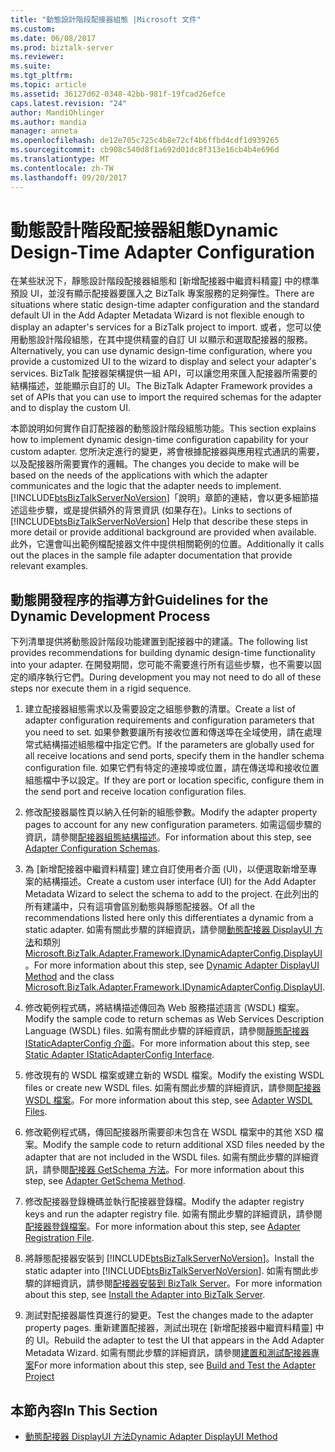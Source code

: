 ```yaml
---
title: "動態設計階段配接器組態 |Microsoft 文件"
ms.custom: 
ms.date: 06/08/2017
ms.prod: biztalk-server
ms.reviewer: 
ms.suite: 
ms.tgt_pltfrm: 
ms.topic: article
ms.assetid: 36127d62-0348-42bb-981f-19fcad26efce
caps.latest.revision: "24"
author: MandiOhlinger
ms.author: mandia
manager: anneta
ms.openlocfilehash: de12e705c725c4b8e72cf4b6ffbd4cdf1d939265
ms.sourcegitcommit: cb908c540d8f1a692d01dc8f313e16cb4b4e696d
ms.translationtype: MT
ms.contentlocale: zh-TW
ms.lasthandoff: 09/20/2017
---
```

# <a name="dynamic-design-time-adapter-configuration"></a><span data-ttu-id="82313-102">動態設計階段配接器組態</span><span class="sxs-lookup"><span data-stu-id="82313-102">Dynamic Design-Time Adapter Configuration</span></span>
<span data-ttu-id="82313-103">在某些狀況下，靜態設計階段配接器組態和 [新增配接器中繼資料精靈] 中的標準預設 UI，並沒有顯示配接器要匯入之 BizTalk 專案服務的足夠彈性。</span><span class="sxs-lookup"><span data-stu-id="82313-103">There are situations where static design-time adapter configuration and the standard default UI in the Add Adapter Metadata Wizard is not flexible enough to display an adapter's services for a BizTalk project to import.</span></span> <span data-ttu-id="82313-104">或者，您可以使用動態設計階段組態，在其中提供精靈的自訂 UI 以顯示和選取配接器的服務。</span><span class="sxs-lookup"><span data-stu-id="82313-104">Alternatively, you can use dynamic design-time configuration, where you provide a customized UI to the wizard to display and select your adapter's services.</span></span> <span data-ttu-id="82313-105">BizTalk 配接器架構提供一組 API，可以讓您用來匯入配接器所需要的結構描述，並能顯示自訂的 UI。</span><span class="sxs-lookup"><span data-stu-id="82313-105">The BizTalk Adapter Framework provides a set of APIs that you can use to import the required schemas for the adapter and to display the custom UI.</span></span>  
  
 <span data-ttu-id="82313-106">本節說明如何實作自訂配接器的動態設計階段組態功能。</span><span class="sxs-lookup"><span data-stu-id="82313-106">This section explains how to implement dynamic design-time configuration capability for your custom adapter.</span></span> <span data-ttu-id="82313-107">您所決定進行的變更，將會根據配接器與應用程式通訊的需要，以及配接器所需要實作的邏輯。</span><span class="sxs-lookup"><span data-stu-id="82313-107">The changes you decide to make will be based on the needs of the applications with which the adapter communicates and the logic that the adapter needs to implement.</span></span> <span data-ttu-id="82313-108">[!INCLUDE[btsBizTalkServerNoVersion](../includes/btsbiztalkservernoversion-md.md)]「說明」章節的連結，會以更多細節描述這些步驟，或是提供額外的背景資訊 (如果存在)。</span><span class="sxs-lookup"><span data-stu-id="82313-108">Links to sections of [!INCLUDE[btsBizTalkServerNoVersion](../includes/btsbiztalkservernoversion-md.md)] Help that describe these steps in more detail or provide additional background are provided when available.</span></span> <span data-ttu-id="82313-109">此外，它還會叫出範例檔配接器文件中提供相關範例的位置。</span><span class="sxs-lookup"><span data-stu-id="82313-109">Additionally it calls out the places in the sample file adapter documentation that provide relevant examples.</span></span>  
  
## <a name="guidelines-for-the-dynamic-development-process"></a><span data-ttu-id="82313-110">動態開發程序的指導方針</span><span class="sxs-lookup"><span data-stu-id="82313-110">Guidelines for the Dynamic Development Process</span></span>  
 <span data-ttu-id="82313-111">下列清單提供將動態設計階段功能建置到配接器中的建議。</span><span class="sxs-lookup"><span data-stu-id="82313-111">The following list provides recommendations for building dynamic design-time functionality into your adapter.</span></span> <span data-ttu-id="82313-112">在開發期間，您可能不需要進行所有這些步驟，也不需要以固定的順序執行它們。</span><span class="sxs-lookup"><span data-stu-id="82313-112">During development you may not need to do all of these steps nor execute them in a rigid sequence.</span></span>  
  
1.  <span data-ttu-id="82313-113">建立配接器組態需求以及需要設定之組態參數的清單。</span><span class="sxs-lookup"><span data-stu-id="82313-113">Create a list of adapter configuration requirements and configuration parameters that you need to set.</span></span> <span data-ttu-id="82313-114">如果參數要讓所有接收位置和傳送埠在全域使用，請在處理常式結構描述組態檔中指定它們。</span><span class="sxs-lookup"><span data-stu-id="82313-114">If the parameters are globally used for all receive locations and send ports, specify them in the handler schema configuration file.</span></span> <span data-ttu-id="82313-115">如果它們有特定的連接埠或位置，請在傳送埠和接收位置組態檔中予以設定。</span><span class="sxs-lookup"><span data-stu-id="82313-115">If they are port or location specific, configure them in the send port and receive location configuration files.</span></span>  
  
2.  <span data-ttu-id="82313-116">修改配接器屬性頁以納入任何新的組態參數。</span><span class="sxs-lookup"><span data-stu-id="82313-116">Modify the adapter property pages to account for any new configuration parameters.</span></span> <span data-ttu-id="82313-117">如需這個步驟的資訊，請參閱[配接器組態結構描述](../core/adapter-configuration-schemas.md)。</span><span class="sxs-lookup"><span data-stu-id="82313-117">For information about this step, see [Adapter Configuration Schemas](../core/adapter-configuration-schemas.md).</span></span>  
  
3.  <span data-ttu-id="82313-118">為 [新增配接器中繼資料精靈] 建立自訂使用者介面 (UI)，以便選取新增至專案的結構描述。</span><span class="sxs-lookup"><span data-stu-id="82313-118">Create a custom user interface (UI) for the Add Adapter Metadata Wizard to select the schema to add to the project.</span></span> <span data-ttu-id="82313-119">在此列出的所有建議中，只有這項會區別動態與靜態配接器。</span><span class="sxs-lookup"><span data-stu-id="82313-119">Of all the recommendations listed here only this differentiates a dynamic from a static adapter.</span></span> <span data-ttu-id="82313-120">如需有關此步驟的詳細資訊，請參閱[動態配接器 DisplayUI 方法](../core/dynamic-adapter-displayui-method.md)和類別[Microsoft.BizTalk.Adapter.Framework.IDynamicAdapterConfig.DisplayUI](http://msdn.microsoft.com/library/microsoft.biztalk.adapter.framework.idynamicadapterconfig.displayui.aspx)。</span><span class="sxs-lookup"><span data-stu-id="82313-120">For more information about this step, see [Dynamic Adapter DisplayUI Method](../core/dynamic-adapter-displayui-method.md) and the class [Microsoft.BizTalk.Adapter.Framework.IDynamicAdapterConfig.DisplayUI](http://msdn.microsoft.com/library/microsoft.biztalk.adapter.framework.idynamicadapterconfig.displayui.aspx).</span></span>  
  
4.  <span data-ttu-id="82313-121">修改範例程式碼，將結構描述傳回為 Web 服務描述語言 (WSDL) 檔案。</span><span class="sxs-lookup"><span data-stu-id="82313-121">Modify the sample code to return schemas as Web Services Description Language (WSDL) files.</span></span> <span data-ttu-id="82313-122">如需有關此步驟的詳細資訊，請參閱[靜態配接器 IStaticAdapterConfig 介面](../core/static-adapter-istaticadapterconfig-interface.md)。</span><span class="sxs-lookup"><span data-stu-id="82313-122">For more information about this step, see [Static Adapter IStaticAdapterConfig Interface](../core/static-adapter-istaticadapterconfig-interface.md).</span></span>  
  
5.  <span data-ttu-id="82313-123">修改現有的 WSDL 檔案或建立新的 WSDL 檔案。</span><span class="sxs-lookup"><span data-stu-id="82313-123">Modify the existing WSDL files or create new WSDL files.</span></span> <span data-ttu-id="82313-124">如需有關此步驟的詳細資訊，請參閱[配接器 WSDL 檔案](../core/adapter-wsdl-files.md)。</span><span class="sxs-lookup"><span data-stu-id="82313-124">For more information about this step, see [Adapter WSDL Files](../core/adapter-wsdl-files.md).</span></span>  
  
6.  <span data-ttu-id="82313-125">修改範例程式碼，傳回配接器所需要卻未包含在 WSDL 檔案中的其他 XSD 檔案。</span><span class="sxs-lookup"><span data-stu-id="82313-125">Modify the sample code to return additional XSD files needed by the adapter that are not included in the WSDL files.</span></span> <span data-ttu-id="82313-126">如需有關此步驟的詳細資訊，請參閱[配接器 GetSchema 方法](../core/adapter-getschema-method.md)。</span><span class="sxs-lookup"><span data-stu-id="82313-126">For more information about this step, see [Adapter GetSchema Method](../core/adapter-getschema-method.md).</span></span>  
  
7.  <span data-ttu-id="82313-127">修改配接器登錄機碼並執行配接器登錄檔。</span><span class="sxs-lookup"><span data-stu-id="82313-127">Modify the adapter registry keys and run the adapter registry file.</span></span> <span data-ttu-id="82313-128">如需有關此步驟的詳細資訊，請參閱[配接器登錄檔案](../core/adapter-registration-file.md)。</span><span class="sxs-lookup"><span data-stu-id="82313-128">For more information about this step, see [Adapter Registration File](../core/adapter-registration-file.md).</span></span>  
  
8.  <span data-ttu-id="82313-129">將靜態配接器安裝到 [!INCLUDE[btsBizTalkServerNoVersion](../includes/btsbiztalkservernoversion-md.md)]。</span><span class="sxs-lookup"><span data-stu-id="82313-129">Install the static adapter into [!INCLUDE[btsBizTalkServerNoVersion](../includes/btsbiztalkservernoversion-md.md)].</span></span> <span data-ttu-id="82313-130">如需有關此步驟的詳細資訊，請參閱[配接器安裝到 BizTalk Server](../core/install-the-adapter-into-biztalk-server.md)。</span><span class="sxs-lookup"><span data-stu-id="82313-130">For more information about this step, see [Install the Adapter into BizTalk Server](../core/install-the-adapter-into-biztalk-server.md).</span></span>  
  
9. <span data-ttu-id="82313-131">測試對配接器屬性頁進行的變更。</span><span class="sxs-lookup"><span data-stu-id="82313-131">Test the changes made to the adapter property pages.</span></span> <span data-ttu-id="82313-132">重新建置配接器，測試出現在 [新增配接器中繼資料精靈] 中的 UI。</span><span class="sxs-lookup"><span data-stu-id="82313-132">Rebuild the adapter to test the UI that appears in the Add Adapter Metadata Wizard.</span></span> <span data-ttu-id="82313-133">如需有關此步驟的詳細資訊，請參閱[建置和測試配接器專案](../core/build-and-test-the-adapter-project.md)</span><span class="sxs-lookup"><span data-stu-id="82313-133">For more information about this step, see [Build and Test the Adapter Project](../core/build-and-test-the-adapter-project.md)</span></span>  
  
## <a name="in-this-section"></a><span data-ttu-id="82313-134">本節內容</span><span class="sxs-lookup"><span data-stu-id="82313-134">In This Section</span></span>  
  
-   [<span data-ttu-id="82313-135">動態配接器 DisplayUI 方法</span><span class="sxs-lookup"><span data-stu-id="82313-135">Dynamic Adapter DisplayUI Method</span></span>](../core/dynamic-adapter-displayui-method.md)